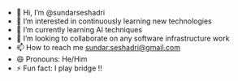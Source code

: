 - 👋 Hi, I’m @sundarseshadri
- 👀 I’m interested in continuously learning new technologies
- 🌱 I’m currently learning AI techniques
- 💞️ I’m looking to collaborate on any software infrastructure work
- 📫 How to reach me sundar.seshadri@gmail.com 
- 😄 Pronouns: He/Him
- ⚡ Fun fact: I play bridge !!

<!---
sundarseshadri/sundarseshadri is a ✨ special ✨ repository because its `README.md` (this file) appears on your GitHub profile.
You can click the Preview link to take a look at your changes.
--->
